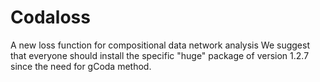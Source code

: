 # Codaloss
A new loss function for compositional data network analysis
We suggest that everyone should install the specific "huge" package of version 1.2.7 since the need for gCoda method.
